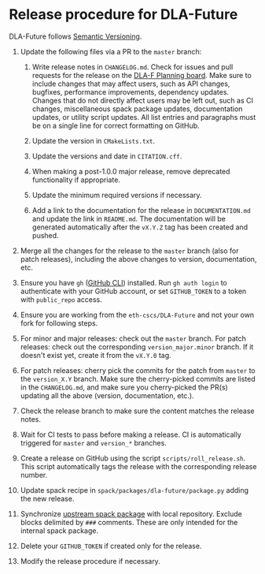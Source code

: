 # Release procedure for DLA-Future

DLA-Future follows [Semantic Versioning](https://semver.org).

1. Update the following files via a PR to the `master` branch:

   1. Write release notes in `CHANGELOG.md`. Check for issues and pull requests for the release on the
      [DLA-F Planning board](https://github.com/orgs/eth-cscs/projects/1). Make sure to include changes that
      may affect users, such as API changes, bugfixes, performance improvements, dependency updates. Changes
      that do not directly affect users may be left out, such as CI changes, miscellaneous spack package
      updates, documentation updates, or utility script updates. All list entries and paragraphs must be on
      a single line for correct formatting on GitHub.

   1. Update the version in `CMakeLists.txt`.

   1. Update the versions and date in `CITATION.cff`.

   1. When making a post-1.0.0 major release, remove deprecated functionality if
      appropriate.

   1. Update the minimum required versions if necessary.

   1. Add a link to the documentation for the release in `DOCUMENTATION.md` and update the link in `README.md`.
      The documentation will be generated automatically after the `vX.Y.Z` tag has been created and pushed.

1. Merge all the changes for the release to the `master` branch (also for patch releases), including the above
   changes to version, documentation, etc.

1. Ensure you have `gh` ([GitHub CLI](https://cli.github.com)) installed. Run `gh auth login` to authenticate
   with your GitHub account, or set `GITHUB_TOKEN` to a token with `public_repo` access.

1. Ensure you are working from the `eth-cscs/DLA-Future` and not your own fork for following steps.

1. For minor and major releases: check out the `master` branch. For patch releases: check out the corresponding
   `version_major.minor` branch. If it doesn't exist yet, create it from the `vX.Y.0` tag.

1. For patch releases: cherry pick the commits for the patch from `master` to the `version_X.Y` branch.
   Make sure the cherry-picked commits are listed in the `CHANGELOG.md`, and make sure you cherry-picked
   the PR(s) updating all the above (version, documentation, etc.).

1. Check the release branch to make sure the content matches the release notes.

1. Wait for CI tests to pass before making a release. CI is automatically triggered for `master` and `version_*`
   branches.

1. Create a release on GitHub using the script `scripts/roll_release.sh`. This
   script automatically tags the release with the corresponding release number.

1. Update spack recipe in `spack/packages/dla-future/package.py` adding the new release.

1. Synchronize [upstream spack
   package](https://github.com/spack/spack/blob/develop/var/spack/repos/builtin/packages/dla-future/package.py)
   with local repository. Exclude blocks delimited by `###` comments. These are only intended for the
   internal spack package.

1. Delete your `GITHUB_TOKEN` if created only for the release.

1. Modify the release procedure if necessary.
